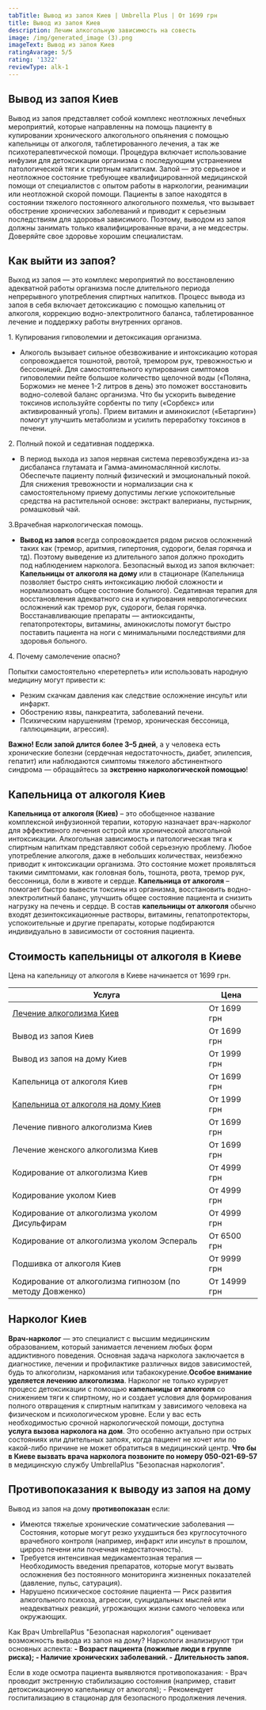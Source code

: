```yaml
---
tabTitle: Вывод из запоя Киев | Umbrella Plus | От 1699 грн
title: Вывод из запоя Киев
description: Лечим алкогольную зависимость на совесть
image: /img/generated_image (3).png
imageText: Вывод из запоя Киев
ratingAvarage: 5/5
rating: '1322'
reviewType: alk-1
---
```


## Вывод из запоя Киев

Вывод из запоя представляет собой комплекс неотложных лечебных мероприятий, которые направленны на помощь пациенту в купировании хронического алкогольного опьянения с помощью капельницы от алкоголя, таблетированного лечения, а так же психотерапевтической помощи. Процедура включает использование инфузии для детоксикации организма с последующим устранением патологической тяги к спиртным напиткам. Запой — это серьезное и неотложное состояние требующее квалифицированной медицинской помощи от специалистов с опытом работы в наркологии, реанимации или неотложной скорой помощи. Пациенты в запое находятся в состоянии тяжелого постоянного алкогольного похмелья, что вызывает обострение  хронических заболеваний и приводит к серьезным последствиям для здоровья зависимого. Поэтому, выводом из запоя должны занимать только квалифицированные врачи, а не медсестры. Доверяйте свое здоровье хорошим специалистам.

## Как выйти из запоя?

Выход из запоя — это комплекс мероприятий по восстановлению адекватной работы организма после длительного периода непрерывного употребления спиртных напитков. Процесс вывода из запоя в себя включает детоксикацию с помощью капельниц от алкоголя, коррекцию водно-электролитного баланса, таблетированное лечение и поддержку работы внутренних органов.

1\. Купирования гиповолемии и детоксикация организма.

* Алкоголь вызывает сильное обезвоживание и интоксикацию которая сопровождается тошнотой, рвотой, тремором рук, тревожностью и бессоницей. Для самостоятельного купирования симптомов гиповолемии пейте большое количество щелочной воды («Поляна, Боржоми» не менее 1-2 литров в день) это поможет восстановить водно-солевой баланс организма. Что бы ускорить выведение токсинов используйте сорбенты по типу («Сорбекс» или активированный уголь). Прием витамин и аминокислот («Бетаргин») помогут улучшить метаболизм и усилить переработку токсинов в печени.        

2\. Полный покой и седативная поддержка.

* В период выхода из запоя нервная система перевозбуждена из-за дисбаланса глутамата и Гамма-аминомаслянной кислоты. Обеспечьте пациенту полный физический и эмоциональный покой. Для снижения тревожности и нормализации сна к самостоятельному приему допустимы легкие успокоительные средства на растительной основе: экстракт валерианы, пустырник, ромашковый чай.

3.Врачебная наркологическая помощь. 

* **Вывод из запоя** всегда сопровождается рядом рисков осложнений таких как (тремор, аритмия, гипертония, судороги, белая горячка и тд). Поэтому выведение из длительного запоя должно проходить под наблюдением нарколога. Безопасный выход из запоя включает: **Капельницы от алкоголя на дому** или в стационаре (Капельница позволяет быстро снять интоксикацию любой сложности и нормализовать общее состояние больного). Седативная терапия для восстановления адекватного сна и купирования неврологических осложнений как тремор рук, судороги, белая горячка. Восстанавливающие препараты — антиоксиданты, гепатопротекторы, витамины, аминокислоты помогут быстро поставить пациента на ноги с минимальными последствиями для здоровья больного.

4\. Почему самолечение опасно?

Попытки самостоятельно «перетерпеть» или использовать народную медицину могут привести к:

* Резким скачкам давления как следствие осложнение инсульт или инфаркт.
* Обострению язвы, панкреатита, заболеваний печени.
* Психическим нарушениям (тремор, хроническая бессоница, галлюцинации, агрессия).

**Важно! Если запой длится более 3–5 дней**, а у человека есть хронические болезни (сердечная недостаточность, диабет, эпилепсия, гепатит) или наблюдаются симптомы тяжелого абстинентного синдрома — обращайтесь за **экстренно наркологической помощью**!

## Капельница от алкоголя Киев

**Капельница от алкоголя (Киев)** – это обобщенное название комплексной инфузионной терапии, которую назначает врач-нарколог для эффективного лечения острой или хронической алкогольной интоксикации. Алкогольная зависимость и патологическая тяга к спиртным напиткам представляют собой серьезную проблему. Любое употребление алкоголя, даже в небольших количествах, неизбежно приводит к интоксикации организма. Это состояние может проявляться такими симптомами, как головная боль, тошнота, рвота, тремор рук, бессонница, боли в животе и сердце.
**Капельница от алкоголя** – помогает быстро вывести токсины из организма, восстановить водно-электролитный баланс, улучшить общее состояние пациента и снизить нагрузку на печень и сердце. В состав **капельницы от алкоголя** обычно входят дезинтоксикационные растворы, витамины, гепатопротекторы, успокоительные и другие препараты, которые подбираются индивидуально в зависимости от состояния пациента.

## Стоимость капельницы от алкоголя в Киеве

Цена на капельницу от алкоголя в Киеве начинается от 1699 грн.

| Услуга                                                                                                       | Цена         |
| ------------------------------------------------------------------------------------------------------------ | ------------ |
| [Лечение алкоголизма Киев](https://umbrella-plus.com.ua/kiev/lechenie-alkogolizma-kiev/)                     | От 1699 грн  |
| Вывод из запоя Киев                                                                                          | От 1699 грн  |
| Вывод из запоя на дому Киев                                                                                  | От 1999 грн  |
| Капельница от алкоголя Киев                                                                                  | От 1699 грн  |
| [Капельница от алкоголя на дому Киев](https://umbrella-plus.com.ua/kiev/kapelnica_ot_alkogola_na_domy_kiev/) | От 1999 грн  |
| Лечение пивного алкоголизма Киев                                                                             | От 1699 грн  |
| Лечение женского алкоголизма Киев                                                                            | От 1699 грн  |
| Кодирование от алкоголизма Киев                                                                              | От 4999 грн  |
| Кодирование уколом Киев                                                                                      | От 4999 грн  |
| Кодирование от алкоголизма уколом Дисульфирам                                                                | От 4999 грн  |
| Кодирование от алкоголизма уколом Эспераль                                                                   | От 6500 грн  |
| Подшивка от алкоголя Киев                                                                                    | От 9999 грн  |
| Кодирование от алкоголизма гипнозом (по методу Довженко)                                                     | От 14999 грн |

## Нарколог Киев

**Врач-нарколог** — это специалист с высшим медицинским образованием, который занимается лечением любых форм аддиктивного поведения.
Основная задача нарколога заключается в диагностике, лечении и профилактике различных видов зависимостей, будь то алкоголизм, наркомания или табакокурение.**Особое внимание уделяется лечению алкоголизма**. Нарколог не только курирует процесс детоксикации с помощью **капельницы от алкоголя** со снижением тяги к спиртному, но и создает условия для формирования полного отвращения к спиртным напиткам у зависимого человека на физическом и психологическом уровне. Если у вас есть необходимостью срочной наркологической помощи, доступна **услуга вызова нарколога на дом**. Это особенно актуально при острых состояниях или длительных запоях, когда пациент не хочет или по какой-либо причине не может обратиться в медицинский центр.  **Что бы в Киеве вызвать врача нарколога позвоните по номеру 050-021-69-57** в медицинскую службу UmbrellaPlus "Безопасная наркология".

## Противопоказания к выводу из запоя на дому

Вывод из запоя на дому **противопоказан** если:

*  Имеются тяжелые хронические соматические заболевания
  — Состояния, которые могут резко ухудшиться без круглосуточного врачебного контроля (например, инфаркт или инсульт в прошлом, цирроз печени или почечная недостаточность).
*  Требуется интенсивная медикаментозная терапия
  — Необходимость введения препаратов, которые могут вызвать осложнения без постоянного мониторинга жизненных показателей (давление, пульс, сатурация).
*  Нарушено психическое состояние пациента
  — Риск развития алкогольного психоза, агрессии, суицидальных мыслей или неадекватных реакций, угрожающих жизни самого человека или окружающих.

Как Врач UmbrellaPlus "Безопасная наркология" оценивает возможность вывода из запоя на дому?
Наркологи анализируют три основных аспекта:
**- Возраст пациента (пожилые люди в группе риска);
\- Наличие хронических заболеваний.
\- Длительность запоя.**

Если в ходе осмотра пациента выявляются противопоказания:
\- Врач проводит экстренную стабилизацию состояния (например, ставит детоксикационную капельницу от алкоголя);
\- Рекомендует госпитализацию в стационар для безопасного продолжения лечения.
